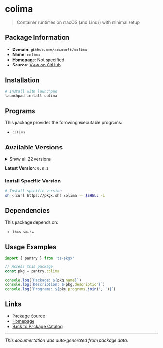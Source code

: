 # colima

> Container runtimes on macOS (and Linux) with minimal setup

## Package Information

- **Domain**: `github.com/abiosoft/colima`
- **Name**: `colima`
- **Homepage**: Not specified
- **Source**: [View on GitHub](https://github.com/pkgxdev/pantry/tree/main/projects/github.com/abiosoft/colima/package.yml)

## Installation

```bash
# Install with launchpad
launchpad install colima
```

## Programs

This package provides the following executable programs:

- `colima`

## Available Versions

<details>
<summary>Show all 22 versions</summary>

- `0.8.1`, `0.8.0`, `0.7.6`, `0.7.5`, `0.7.4`
- `0.7.3`, `0.7.2`, `0.7.1`, `0.7.0`, `0.6.10`
- `0.6.9`, `0.6.8`, `0.6.7`, `0.6.6`, `0.6.5`
- `0.6.4`, `0.6.3`, `0.6.2`, `0.6.1`, `0.6.0`
- `0.5.6`, `0.5.5`

</details>

**Latest Version**: `0.8.1`

### Install Specific Version

```bash
# Install specific version
sh <(curl https://pkgx.sh) colima -- $SHELL -i
```

## Dependencies

This package depends on:

- `lima-vm.io`

## Usage Examples

```typescript
import { pantry } from 'ts-pkgx'

// Access this package
const pkg = pantry.colima

console.log(`Package: ${pkg.name}`)
console.log(`Description: ${pkg.description}`)
console.log(`Programs: ${pkg.programs.join(', ')}`)
```

## Links

- [Package Source](https://github.com/pkgxdev/pantry/tree/main/projects/github.com/abiosoft/colima/package.yml)
- [Homepage](#)
- [Back to Package Catalog](../../package-catalog.md)

---

*This documentation was auto-generated from package data.*
